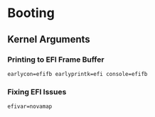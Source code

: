 # Booting

## Kernel Arguments

### Printing to EFI Frame Buffer

```
earlycon=efifb earlyprintk=efi console=efifb
```

### Fixing EFI Issues

```
efivar=novamap
```
